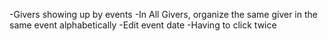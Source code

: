 -Givers showing up by events
-In All Givers, organize the same giver in the same event alphabetically
-Edit event date
-Having to click twice
